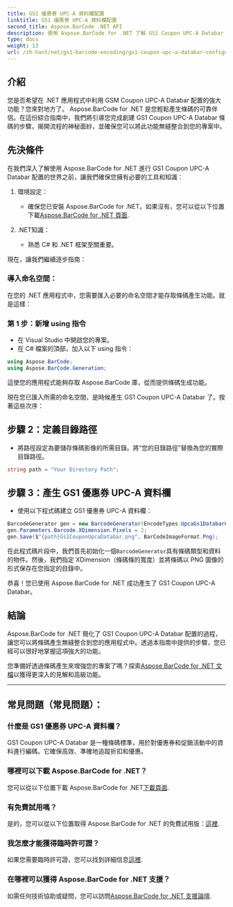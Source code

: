 ```yaml
---
title: GS1 優惠券 UPC-A 資料欄配置
linktitle: GS1 優惠券 UPC-A 資料欄配置
second_title: Aspose.BarCode .NET API
description: 使用 Aspose.BarCode for .NET 了解 GS1 Coupon UPC-A Databar 配置。輕鬆建立條碼。現在就開始吧！
type: docs
weight: 13
url: /zh-hant/net/gs1-barcode-encoding/gs1-coupon-upc-a-databar-configuration/
---
```


## 介紹

您是否希望在 .NET 應用程式中利用 GSM Coupon UPC-A Databar 配置的強大功能？您來對地方了。 Aspose.BarCode for .NET 是您輕鬆產生條碼的可靠伴侶。在這份綜合指南中，我們將引導您完成創建 GS1 Coupon UPC-A Databar 條碼的步驟，揭開流程的神秘面紗，並確保您可以將此功能無縫整合到您的專案中。

## 先決條件

在我們深入了解使用 Aspose.BarCode for .NET 進行 GS1 Coupon UPC-A Databar 配置的世界之前，讓我們確保您擁有必要的工具和知識：

1. 環境設定：
   - 確保您已安裝 Aspose.BarCode for .NET。如果沒有，您可以從以下位置下載[Aspose.BarCode for .NET 頁面](https://releases.aspose.com/barcode/net/).

2. .NET知識：
   - 熟悉 C# 和 .NET 框架至關重要。

現在，讓我們繼續逐步指南：

### 導入命名空間：

在您的 .NET 應用程式中，您需要匯入必要的命名空間才能存取條碼產生功能。就是這樣：

### 第 1 步：新增 using 指令
- 在 Visual Studio 中開啟您的專案。
- 在 C# 檔案的頂部，加入以下 using 指令：

```csharp
using Aspose.BarCode;
using Aspose.BarCode.Generation;
```

這使您的應用程式能夠存取 Aspose.BarCode 庫，從而提供條碼生成功能。

現在您已匯入所需的命名空間，是時候產生 GS1 Coupon UPC-A Databar 了。按著這些次序：

## 步驟 2：定義目錄路徑
- 將路徑設定為要儲存條碼影像的所需目錄。將“您的目錄路徑”替換為您的實際目錄路徑。

```csharp
string path = "Your Directory Path";
```

## 步驟 3：產生 GS1 優惠券 UPC-A 資料欄
- 使用以下程式碼建立 GS1 優惠券 UPC-A 資料欄：

```csharp
BarcodeGenerator gen = new BarcodeGenerator(EncodeTypes.UpcaGs1DatabarCoupon, "123456789012(8110)ASPOSE");
gen.Parameters.Barcode.XDimension.Pixels = 2;
gen.Save($"{path}Gs1CouponUpcaDatabar.png", BarCodeImageFormat.Png);
```

在此程式碼片段中，我們首先初始化一個`BarcodeGenerator`具有條碼類型和資料的物件。然後，我們指定 XDimension（條碼條的寬度）並將條碼以 PNG 圖像的形式保存在您指定的目錄中。

恭喜！您已使用 Aspose.BarCode for .NET 成功產生了 GS1 Coupon UPC-A Databar。

## 結論

Aspose.BarCode for .NET 簡化了 GS1 Coupon UPC-A Databar 配置的過程，讓您可以將條碼產生無縫整合到您的應用程式中。透過本指南中提供的步驟，您已經可以很好地掌握這項強大的功能。

您準備好透過條碼產生來增強您的專案了嗎？探索[Aspose.BarCode for .NET 文檔](https://reference.aspose.com/barcode/net/)以獲得更深入的見解和高級功能。

---

## 常見問題（常見問題）：

### 什麼是 GS1 優惠券 UPC-A 資料欄？
GS1 Coupon UPC-A Databar 是一種條碼標準，用於對優惠券和促銷活動中的資料進行編碼。它確保高效、準確地追蹤折扣和優惠。

### 哪裡可以下載 Aspose.BarCode for .NET？
您可以從以下位置下載 Aspose.BarCode for .NET[下載頁面](https://releases.aspose.com/barcode/net/).

### 有免費試用嗎？
是的，您可以從以下位置取得 Aspose.BarCode for .NET 的免費試用版：[這裡](https://releases.aspose.com/).

### 我怎麼才能獲得臨時許可證？
如果您需要臨時許可證，您可以找到詳細信息[這裡](https://purchase.aspose.com/temporary-license/).

### 在哪裡可以獲得 Aspose.BarCode for .NET 支援？
如需任何技術協助或疑問，您可以訪問[Aspose.BarCode for .NET 支援論壇](https://forum.aspose.com/c/barcode/13).

